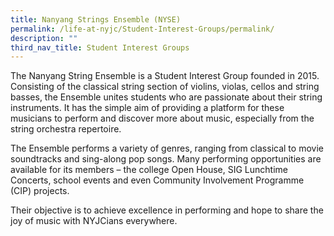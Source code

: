 ```yaml
---
title: Nanyang Strings Ensemble (NYSE)
permalink: /life-at-nyjc/Student-Interest-Groups/permalink/
description: ""
third_nav_title: Student Interest Groups
---
```

The Nanyang String Ensemble is a Student Interest Group founded in 2015. Consisting of the classical string section of violins, violas, cellos and string basses, the Ensemble unites students who are passionate about their string instruments. It has the simple aim of providing a platform for these musicians to perform and discover more about music, especially from the string orchestra repertoire.

The Ensemble performs a variety of genres, ranging from classical to movie soundtracks and sing-along pop songs. Many performing opportunities are available for its members – the college Open House, SIG Lunchtime Concerts, school events and even Community Involvement Programme (CIP) projects.

Their objective is to achieve excellence in performing and hope to share the joy of music with NYJCians everywhere.